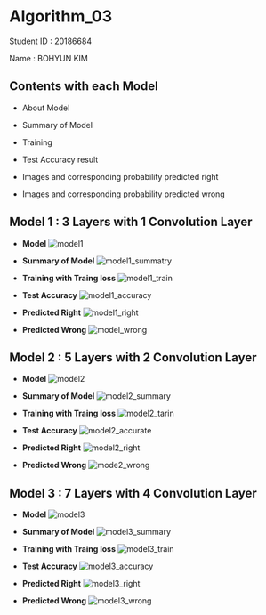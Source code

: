 # Algorithm_03
Student ID : 20186684

Name : BOHYUN KIM

## Contents with each Model
  * About Model
  
  * Summary of Model
  
  * Training
  
  * Test Accuracy result
  
  * Images and corresponding probability predicted right
   
  * Images and corresponding probability predicted wrong


## Model 1 : 3 Layers with 1 Convolution Layer
 * **Model**
  ![model1](https://user-images.githubusercontent.com/39620387/82724169-25a71a80-9d0f-11ea-8be7-27f2e2cf7f8b.JPG)

 * **Summary of Model**
  ![model1_summatry](https://user-images.githubusercontent.com/39620387/82724178-3a83ae00-9d0f-11ea-8ffb-a4b879026f1c.JPG)

 * **Training with Traing loss**
  ![model1_train](https://user-images.githubusercontent.com/39620387/82724187-4c655100-9d0f-11ea-8558-c645e67147e4.JPG)
 
 * **Test Accuracy**
   ![model1_accuracy](https://user-images.githubusercontent.com/39620387/82724192-55eeb900-9d0f-11ea-9327-b5a8d10457bd.JPG)

 * **Predicted Right**
  ![model1_right](https://user-images.githubusercontent.com/39620387/82724196-60a94e00-9d0f-11ea-92e7-caf1b34a1740.JPG)

 * **Predicted Wrong**
  ![model_wrong](https://user-images.githubusercontent.com/39620387/82724202-6868f280-9d0f-11ea-80c0-5618927ef3bf.JPG)


## Model 2 : 5 Layers with 2 Convolution Layer
 * **Model**
  ![model2](https://user-images.githubusercontent.com/39620387/82724384-b4686700-9d10-11ea-993f-17c4e1a1fad8.JPG)

 * **Summary of Model**
  ![model2_summary](https://user-images.githubusercontent.com/39620387/82724392-c64a0a00-9d10-11ea-8e71-8c7c0c2f9f67.JPG)

 * **Training with Traing loss**
  ![model2_tarin](https://user-images.githubusercontent.com/39620387/82724397-d235cc00-9d10-11ea-9570-a9bad7d5bd61.JPG)
 
 * **Test Accuracy**
   ![model2_accurate](https://user-images.githubusercontent.com/39620387/82724402-dbbf3400-9d10-11ea-94d7-93b3845aac63.JPG)

 * **Predicted Right**
   ![model2_right](https://user-images.githubusercontent.com/39620387/82724403-e37ed880-9d10-11ea-864b-00696b0c1f6c.JPG)

 * **Predicted Wrong**
   ![mode2_wrong](https://user-images.githubusercontent.com/39620387/82724406-ed084080-9d10-11ea-8b5c-37453714179a.JPG)


## Model 3 : 7 Layers with 4 Convolution Layer
 * **Model**
   ![model3](https://user-images.githubusercontent.com/39620387/82724468-6738c500-9d11-11ea-85d3-75629c5f20c1.JPG)

 * **Summary of Model**
   ![model3_summary](https://user-images.githubusercontent.com/39620387/82724480-73bd1d80-9d11-11ea-89a8-8d38f1cc7ee2.JPG)

 * **Training with Traing loss**
   ![model3_train](https://user-images.githubusercontent.com/39620387/82724487-7c155880-9d11-11ea-96fa-cdeee8f1be50.JPG)

 * **Test Accuracy**
   ![model3_accuracy](https://user-images.githubusercontent.com/39620387/82724495-8899b100-9d11-11ea-9bd7-9d9dec723163.JPG)

 * **Predicted Right**
   ![model3_right](https://user-images.githubusercontent.com/39620387/82724501-90f1ec00-9d11-11ea-89e6-78cdab17a3c7.JPG)

 * **Predicted Wrong**
   ![model3_wrong](https://user-images.githubusercontent.com/39620387/82724505-994a2700-9d11-11ea-9ad5-0af2a4b7c601.JPG)
